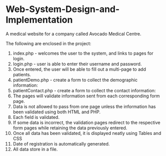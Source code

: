 # Web-System-Design-and-Implementation
A medical website for a company called Avocado Medical Centre.

The following are enclosed in the project: 
1. index.php - welcomes the user to the system, and links to pages for login. 
2. login.php - user is able to enter their username and password. 
3. Once entered, the user will be able to fill out a multi-page to add patients. 
4. patientDemo.php - create a form to collect the demographic information:
5. patientContact.php - create a form to collect the contact information:
6. The pages will validate information sent from each corresponding form page. 
7. Data is not allowed to pass from one page unless the information has been validated using both HTML and PHP. 
8. Each field is validated. 
9. If some data is incorrect, the validation pages redirect to the respective form pages while retaining the data previously entered. 
10. Once all data has been validated, it is displayed neatly using Tables and CSS
11. Date of registration is automatically generated. 
12. All data store in a file.
